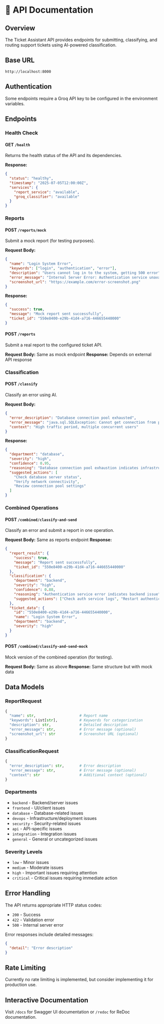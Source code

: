 # 🔗 API Documentation

## Overview

The Ticket Assistant API provides endpoints for submitting, classifying, and routing support tickets using AI-powered classification.

## Base URL

```
http://localhost:8000
```

## Authentication

Some endpoints require a Groq API key to be configured in the environment variables.

## Endpoints

### Health Check

#### GET `/health`
Returns the health status of the API and its dependencies.

**Response:**
```json
{
  "status": "healthy",
  "timestamp": "2025-07-05T12:00:00Z",
  "services": {
    "report_service": "available",
    "groq_classifier": "available"
  }
}
```

### Reports

#### POST `/reports/mock`
Submit a mock report (for testing purposes).

**Request Body:**
```json
{
  "name": "Login System Error",
  "keywords": ["login", "authentication", "error"],
  "description": "Users cannot log in to the system, getting 500 error",
  "error_message": "Internal Server Error: Authentication service unavailable",
  "screenshot_url": "https://example.com/error-screenshot.png"
}
```

**Response:**
```json
{
  "success": true,
  "message": "Mock report sent successfully",
  "ticket_id": "550e8400-e29b-41d4-a716-446655440000"
}
```

#### POST `/reports`
Submit a real report to the configured ticket API.

**Request Body:** Same as mock endpoint
**Response:** Depends on external API response

### Classification

#### POST `/classify`
Classify an error using AI.

**Request Body:**
```json
{
  "error_description": "Database connection pool exhausted",
  "error_message": "java.sql.SQLException: Cannot get connection from pool",
  "context": "High traffic period, multiple concurrent users"
}
```

**Response:**
```json
{
  "department": "database",
  "severity": "high",
  "confidence": 0.95,
  "reasoning": "Database connection pool exhaustion indicates infrastructure issue requiring immediate attention",
  "suggested_actions": [
    "Check database server status",
    "Verify network connectivity",
    "Review connection pool settings"
  ]
}
```

### Combined Operations

#### POST `/combined/classify-and-send`
Classify an error and submit a report in one operation.

**Request Body:** Same as reports endpoint
**Response:**
```json
{
  "report_result": {
    "success": true,
    "message": "Report sent successfully",
    "ticket_id": "550e8400-e29b-41d4-a716-446655440000"
  },
  "classification": {
    "department": "backend",
    "severity": "high",
    "confidence": 0.88,
    "reasoning": "Authentication service error indicates backend issue",
    "suggested_actions": ["Check auth service logs", "Restart authentication service"]
  },
  "ticket_data": {
    "id": "550e8400-e29b-41d4-a716-446655440000",
    "name": "Login System Error",
    "department": "backend",
    "severity": "high"
  }
}
```

#### POST `/combined/classify-and-send-mock`
Mock version of the combined operation (for testing).

**Request Body:** Same as above
**Response:** Same structure but with mock data

## Data Models

### ReportRequest
```python
{
  "name": str,                    # Report name
  "keywords": List[str],          # Keywords for categorization
  "description": str,             # Detailed description
  "error_message": str,           # Error message (optional)
  "screenshot_url": str           # Screenshot URL (optional)
}
```

### ClassificationRequest
```python
{
  "error_description": str,       # Error description
  "error_message": str,           # Error message (optional)
  "context": str                  # Additional context (optional)
}
```

### Departments
- `backend` - Backend/server issues
- `frontend` - UI/client issues
- `database` - Database-related issues
- `devops` - Infrastructure/deployment issues
- `security` - Security-related issues
- `api` - API-specific issues
- `integration` - Integration issues
- `general` - General or uncategorized issues

### Severity Levels
- `low` - Minor issues
- `medium` - Moderate issues
- `high` - Important issues requiring attention
- `critical` - Critical issues requiring immediate action

## Error Handling

The API returns appropriate HTTP status codes:
- `200` - Success
- `422` - Validation error
- `500` - Internal server error

Error responses include detailed messages:
```json
{
  "detail": "Error description"
}
```

## Rate Limiting

Currently no rate limiting is implemented, but consider implementing it for production use.

## Interactive Documentation

Visit `/docs` for Swagger UI documentation or `/redoc` for ReDoc documentation.
